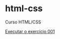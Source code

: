 # html-css
 Curso HTML/CSS


<a href="https://victorschmoegel.github.io/html-css/exercicios/ex001/index.html">Executar o exercício 001</a>